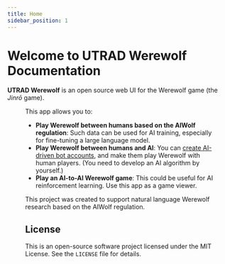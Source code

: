 ```yaml
---
title: Home
sidebar_position: 1
---
```


# Welcome to UTRAD Werewolf Documentation

**UTRAD Werewolf** is an open source web UI for the Werewolf game (the _Jinrō_ game).

<Figure src="screenshot-god" caption="Example Game UI (God Mode View)" />

This app allows you to:

- **Play Werewolf between humans based on the AIWolf regulation**: Such data can be used for AI training, especially for fine-tuning a large language model.
- **Play Werewolf between humans and AI**: You can [create AI-driven bot accounts](./bot), and make them play Werewolf with human players. (You need to develop an AI algorithm by yourself.)
- **Play an AI-to-AI Werewolf game**: This could be useful for AI reinforcement learning. Use this app as a game viewer.

This project was created to support natural language Werewolf research based on the AIWolf regulation.

## License

This is an open-source software project licensed under the MIT License. See the `LICENSE` file for details.
